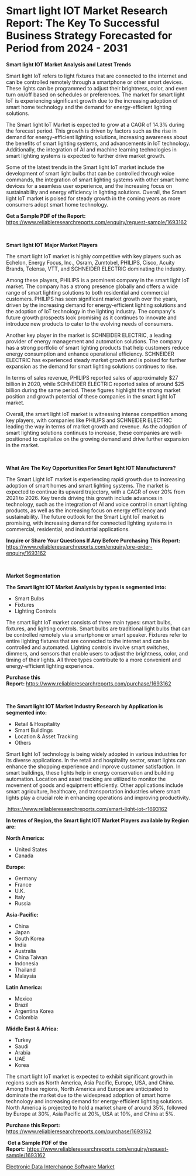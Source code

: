 <p><h1>Smart light IOT Market Research Report: The Key To Successful Business Strategy Forecasted for Period from 2024 - 2031</h1></p><p><strong>Smart light IOT Market Analysis and Latest Trends</strong></p>
<p><p>Smart light IoT refers to light fixtures that are connected to the internet and can be controlled remotely through a smartphone or other smart devices. These lights can be programmed to adjust their brightness, color, and even turn on/off based on schedules or preferences. The market for smart light IoT is experiencing significant growth due to the increasing adoption of smart home technology and the demand for energy-efficient lighting solutions. </p><p>The Smart light IoT Market is expected to grow at a CAGR of 14.3% during the forecast period. This growth is driven by factors such as the rise in demand for energy-efficient lighting solutions, increasing awareness about the benefits of smart lighting systems, and advancements in IoT technology. Additionally, the integration of AI and machine learning technologies in smart lighting systems is expected to further drive market growth.</p><p>Some of the latest trends in the Smart light IoT market include the development of smart light bulbs that can be controlled through voice commands, the integration of smart lighting systems with other smart home devices for a seamless user experience, and the increasing focus on sustainability and energy efficiency in lighting solutions. Overall, the Smart light IoT market is poised for steady growth in the coming years as more consumers adopt smart home technology.</p></p>
<p><strong>Get a Sample PDF of the Report:&nbsp;</strong> <a href="https://www.reliableresearchreports.com/enquiry/request-sample/1693162">https://www.reliableresearchreports.com/enquiry/request-sample/1693162</a></p>
<p>&nbsp;</p>
<p><strong>Smart light IOT Major Market Players</strong></p>
<p><p>The smart light IoT market is highly competitive with key players such as Echelon, Energy Focus, Inc., Osram, Zumtobel, PHILIPS, Cisco, Acuity Brands, Telensa, VTT, and SCHNEIDER ELECTRIC dominating the industry. </p><p>Among these players, PHILIPS is a prominent company in the smart light IoT market. The company has a strong presence globally and offers a wide range of smart lighting solutions to both residential and commercial customers. PHILIPS has seen significant market growth over the years, driven by the increasing demand for energy-efficient lighting solutions and the adoption of IoT technology in the lighting industry. The company's future growth prospects look promising as it continues to innovate and introduce new products to cater to the evolving needs of consumers.</p><p>Another key player in the market is SCHNEIDER ELECTRIC, a leading provider of energy management and automation solutions. The company has a strong portfolio of smart lighting products that help customers reduce energy consumption and enhance operational efficiency. SCHNEIDER ELECTRIC has experienced steady market growth and is poised for further expansion as the demand for smart lighting solutions continues to rise.</p><p>In terms of sales revenue, PHILIPS reported sales of approximately $27 billion in 2020, while SCHNEIDER ELECTRIC reported sales of around $25 billion during the same period. These figures highlight the strong market position and growth potential of these companies in the smart light IoT market.</p><p>Overall, the smart light IoT market is witnessing intense competition among key players, with companies like PHILIPS and SCHNEIDER ELECTRIC leading the way in terms of market growth and revenue. As the adoption of smart lighting solutions continues to increase, these companies are well-positioned to capitalize on the growing demand and drive further expansion in the market.</p></p>
<p>&nbsp;</p>
<p><strong>What Are The Key Opportunities For Smart light IOT Manufacturers?</strong></p>
<p><p>The Smart Light IoT market is experiencing rapid growth due to increasing adoption of smart homes and smart lighting systems. The market is expected to continue its upward trajectory, with a CAGR of over 20% from 2021 to 2026. Key trends driving this growth include advances in technology, such as the integration of AI and voice control in smart lighting products, as well as the increasing focus on energy efficiency and sustainability. The future outlook for the Smart Light IoT market is promising, with increasing demand for connected lighting systems in commercial, residential, and industrial applications.</p></p>
<p><strong>Inquire or Share Your Questions If Any Before Purchasing This Report:</strong> <a href="https://www.reliableresearchreports.com/enquiry/pre-order-enquiry/1693162">https://www.reliableresearchreports.com/enquiry/pre-order-enquiry/1693162</a></p>
<p>&nbsp;</p>
<p><strong>Market Segmentation</strong></p>
<p><strong>The Smart light IOT Market Analysis by types is segmented into:</strong></p>
<p><ul><li>Smart Bulbs</li><li>Fixtures</li><li>Lighting Controls</li></ul></p>
<p><p>The smart light IoT market consists of three main types: smart bulbs, fixtures, and lighting controls. Smart bulbs are traditional light bulbs that can be controlled remotely via a smartphone or smart speaker. Fixtures refer to entire lighting fixtures that are connected to the internet and can be controlled and automated. Lighting controls involve smart switches, dimmers, and sensors that enable users to adjust the brightness, color, and timing of their lights. All three types contribute to a more convenient and energy-efficient lighting experience.</p></p>
<p><strong>Purchase this Report:&nbsp;</strong><a href="https://www.reliableresearchreports.com/purchase/1693162">https://www.reliableresearchreports.com/purchase/1693162</a></p>
<p>&nbsp;</p>
<p><strong>The Smart light IOT Market Industry Research by Application is segmented into:</strong></p>
<p><ul><li>Retail & Hospitality</li><li>Smart Buildings</li><li>Location & Asset Tracking</li><li>Others</li></ul></p>
<p><p>Smart light IoT technology is being widely adopted in various industries for its diverse applications. In the retail and hospitality sector, smart lights can enhance the shopping experience and improve customer satisfaction. In smart buildings, these lights help in energy conservation and building automation. Location and asset tracking are utilized to monitor the movement of goods and equipment efficiently. Other applications include smart agriculture, healthcare, and transportation industries where smart lights play a crucial role in enhancing operations and improving productivity.</p></p>
<p><a href="https://www.reliableresearchreports.com/smart-light-iot-r1693162">&nbsp;https://www.reliableresearchreports.com/smart-light-iot-r1693162</a></p>
<p><strong>In terms of Region, the Smart light IOT Market Players available by Region are:</strong></p>
<p>
    <p> <strong> North America: </strong>
        <ul>
            <li>United States</li>
            <li>Canada</li>
        </ul>
        </p> 
    <p> <strong> Europe: </strong>
        <ul>
            <li>Germany</li>
            <li>France</li>
            <li>U.K.</li>
            <li>Italy</li>
            <li>Russia</li>
        </ul>
        </p> 
    <p> <strong> Asia-Pacific: </strong>
        <ul>
            <li>China</li>
            <li>Japan</li>
            <li>South Korea</li>
            <li>India</li>
            <li>Australia</li>
            <li>China Taiwan</li>
            <li>Indonesia</li>
            <li>Thailand</li>
            <li>Malaysia</li>
        </ul>
        </p> 
    <p> <strong> Latin America: </strong>
        <ul>
            <li>Mexico</li>
            <li>Brazil</li>
            <li>Argentina Korea</li>
            <li>Colombia</li>
        </ul>
        </p> 
    <p> <strong> Middle East & Africa: </strong>
        <ul>
            <li>Turkey</li>
            <li>Saudi</li>
            <li>Arabia</li>
            <li>UAE</li>
            <li>Korea</li>
        </ul>
    </p>
    </p>
<p><p>The smart light IoT market is expected to exhibit significant growth in regions such as North America, Asia Pacific, Europe, USA, and China. Among these regions, North America and Europe are anticipated to dominate the market due to the widespread adoption of smart home technology and increasing demand for energy-efficient lighting solutions. North America is projected to hold a market share of around 35%, followed by Europe at 30%, Asia Pacific at 20%, USA at 10%, and China at 5%.</p></p>
<p><strong>Purchase this Report: </strong><a href="https://www.reliableresearchreports.com/purchase/1693162">https://www.reliableresearchreports.com/purchase/1693162</a></p>
<p>&nbsp;<strong>Get a Sample PDF of the Report:&nbsp;&nbsp;</strong><a href="https://www.reliableresearchreports.com/enquiry/request-sample/1693162">https://www.reliableresearchreports.com/enquiry/request-sample/1693162</a></p>
<p><strong></strong></p>
<p><p><a href="https://github.com/NorbertYates/Market-Research-Report-List-5/blob/main/electronic-data-interchange-software-market.md">Electronic Data Interchange Software Market</a></p></p>